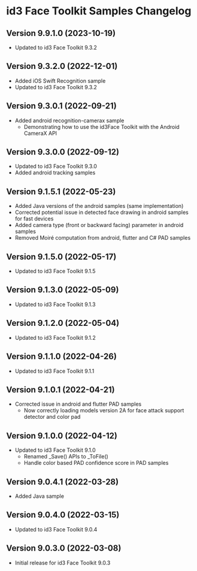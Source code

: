 # id3 Face Toolkit Samples Changelog
## Version 9.9.1.0 (2023-10-19)
- Updated to id3 Face Toolkit 9.3.2

## Version 9.3.2.0 (2022-12-01)
- Added iOS Swift Recognition sample
- Updated to id3 Face Toolkit 9.3.2

## Version 9.3.0.1 (2022-09-21)
- Added android recognition-camerax sample
    - Demonstrating how to use the id3Face Toolkit with the Android CameraX API

## Version 9.3.0.0 (2022-09-12)
- Updated to id3 Face Toolkit 9.3.0
- Added android tracking samples

## Version 9.1.5.1 (2022-05-23)
- Added Java versions of the android samples (same implementation)
- Corrected potential issue in detected face drawing in android samples for fast devices
- Added camera type (front or backward facing) parameter in android samples
- Removed Moiré computation from android, flutter and C# PAD samples

## Version 9.1.5.0 (2022-05-17)
- Updated to id3 Face Toolkit 9.1.5

## Version 9.1.3.0 (2022-05-09)
- Updated to id3 Face Toolkit 9.1.3

## Version 9.1.2.0 (2022-05-04)
- Updated to id3 Face Toolkit 9.1.2

## Version 9.1.1.0 (2022-04-26)
- Updated to id3 Face Toolkit 9.1.1

## Version 9.1.0.1 (2022-04-21)
- Corrected issue in android and flutter PAD samples
    - Now correctly loading models version 2A for face attack support detector and color pad

## Version 9.1.0.0 (2022-04-12)
- Updated to id3 Face Toolkit 9.1.0
    - Renamed _Save() APIs to _ToFile()
    - Handle color based PAD confidence score in PAD samples

## Version 9.0.4.1 (2022-03-28)
- Added Java sample

## Version 9.0.4.0 (2022-03-15)
- Updated to id3 Face Toolkit 9.0.4

## Version 9.0.3.0 (2022-03-08)
- Initial release for id3 Face Toolkit 9.0.3
